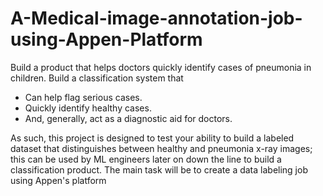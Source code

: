 # A-Medical-image-annotation-job-using-Appen-Platform
Build a product that helps doctors quickly identify cases of pneumonia in children.
Build a classification system that

* Can help flag serious cases.
* Quickly identify healthy cases.
* And, generally, act as a diagnostic aid for doctors.

As such, this project is designed to test your ability to build a labeled dataset that distinguishes between healthy and pneumonia x-ray images; this can be used by ML engineers later on down the line to build a classification product. The main task will be to create a data labeling job using Appen's platform
